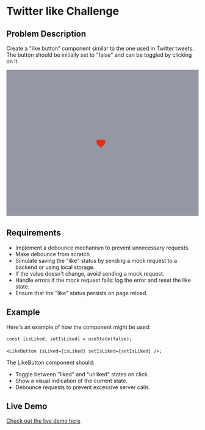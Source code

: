 # Twitter like Challenge

## Problem Description

Create a "like button" component similar to the one used in Twitter tweets. The button should be initially set to "false" and can be toggled by clicking on it.

![File Tree Demo](solutions/react-ts/public/images/demo.png)

## Requirements

- Implement a debounce mechanism to prevent unnecessary requests.
- Make debounce from scratch
- Simulate saving the "like" status by sending a mock request to a backend or using local storage.
- If the value doesn't change, avoid sending a mock request.
- Handle errors if the mock request fails: log the error and reset the like state.
- Ensure that the "like" status persists on page reload.

## Example

Here's an example of how the component might be used:

```tsx
const [isLiked, setIsLiked] = useState(false);

<LikeButton isLiked={isLiked} setIsLiked={setIsLiked} />;
```

The LikeButton component should:

- Toggle between "liked" and "unliked" states on click.
- Show a visual indication of the current state.
- Debounce requests to prevent excessive server calls.

## Live Demo

[Check out the live demo here](#)
